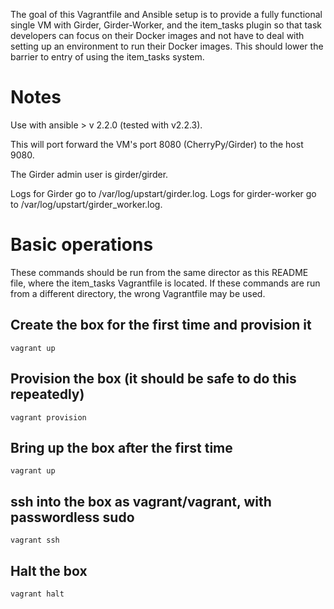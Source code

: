 The goal of this Vagrantfile and Ansible setup is to provide a fully
functional single VM with Girder, Girder-Worker, and the item_tasks plugin
so that task developers can focus on their Docker images and not have to
deal with setting up an environment to run their Docker images.  This
should lower the barrier to entry of using the item_tasks system.

# Notes

Use with ansible > v 2.2.0 (tested with v2.2.3).

This will port forward the VM's port 8080 (CherryPy/Girder) to the host 9080.

The Girder admin user is girder/girder.

Logs for Girder go to /var/log/upstart/girder.log.
Logs for girder-worker go to /var/log/upstart/girder_worker.log.
 
# Basic operations

These commands should be run from the same director as this README file,
where the item_tasks Vagrantfile is located.  If these commands are run
from a different directory, the wrong Vagrantfile may be used.

## Create the box for the first time and provision it

`vagrant up`

## Provision the box (it should be safe to do this repeatedly)

`vagrant provision`

## Bring up the box after the first time

`vagrant up`

## ssh into the box as vagrant/vagrant, with passwordless sudo

`vagrant ssh`

## Halt the box

`vagrant halt`
